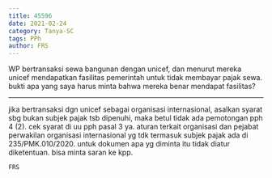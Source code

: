 ```yaml
---
title: 45596
date: 2021-02-24
category: Tanya-SC
tags: PPh
author: FRS
---
```


WP bertransaksi sewa bangunan dengan unicef, dan menurut mereka unicef mendapatkan fasilitas pemerintah untuk tidak membayar pajak sewa. bukti apa yang saya harus minta bahwa mereka benar mendapat fasilitas?

---

jika bertransaksi dgn unicef sebagai organisasi internasional, asalkan syarat sbg bukan subjek pajak tsb dipenuhi, maka betul tidak ada pemotongan pph 4 (2). cek syarat di uu pph pasal 3 ya. aturan terkait organisasi dan pejabat perwakilan organisasi internasional yg tdk termasuk subjek pajak ada di 235/PMK.010/2020. untuk dokumen apa yg diminta itu tidak diatur diketentuan. bisa minta saran ke kpp.

`FRS`
